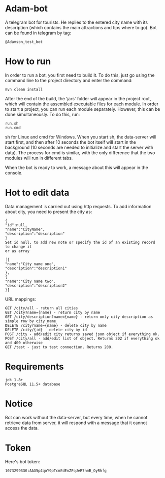 # Adam-bot
 A telegram bot for tourists. He replies to the entered city name with its description (which contains the main attractions and tips where to go).
Bot can be found in telegram by tag:
```
@Adamson_test_bot
```
 
# How to run
In order to run a bot, you first need to build it. To do this, just go using the command line to the project directory and enter the command:

```maven
mvn clean install
```

After the end of the build, the 'jars' folder will appear in the project root, which will contain the assembled executable files for each module. In order to start a project, you can run each module separately. However, this can be done simultaneously. To do this, run:
```
run.sh
run.cmd 
```
sh for Linux and cmd for Windows. When you start sh, the data-server will start first, and then after 10 seconds the bot itself will start in the background (10 seconds are needed to initialize and start the server with data). The process for cmd is similar, with the only difference that the two modules will run in different tabs.

When the bot is ready to work, a message about this will appear in the console.

# Hot to edit data

Data management is carried out using http requests. To add information about city, you need to present the city as:
```
{
"id":null,
"name":"CityName",
"description":"description"
}
Set id null, to add new note or specify the id of an existing record to change it
or as array

[{
"name":"City name one",
"description":"description1"
},
{
"name":"City name two",
"description":"description2"
}]
```
URL mappings:
```
GET /city/all - return all cities
GET /city?name={name} - return city by name
GET /city/description?name={name} - return only city description as simple row by city name
DELETE /city?name={name} - delete city by name
DELETE /city/{id} - delete city by id
POST /city - add/edit city returns saved json object if everything ok.
POST /city/all - add/edit list of object. Returns 202 if everything ok and 400 otherwise
GET /test - just to test connection. Returns 200.

```
# Requirements
```
jdk 1.8+
PostgreSQL 11.5+ database
```
# Notice

Bot can work without the data-server, but every time, when he cannot retrieve data from server, it will respond with a message that it cannot access the data.


# Token
Here's bot token:
```
1073299330:AAG5p4qoY9pTcmEdEnZFqUeR7hmB_OyRhfg
```
